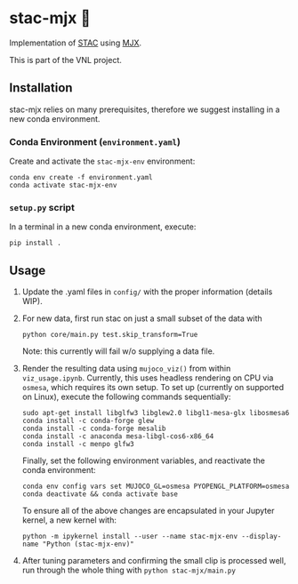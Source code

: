 # stac-mjx :rat:
Implementation of [STAC](https://ieeexplore.ieee.org/document/7030016) using [MJX](https://mujoco.readthedocs.io/en/stable/mjx.html).

This is part of the VNL project. 

## Installation

stac-mjx relies on many prerequisites, therefore we suggest installing in a new conda environment.

### Conda Environment (`environment.yaml`)

Create and activate the `stac-mjx-env` environment:

```
conda env create -f environment.yaml
conda activate stac-mjx-env
```

### `setup.py` script

In a terminal in a new conda environment, execute:

```
pip install .
```

## Usage
1. Update the .yaml files in `config/` with the proper information (details WIP).

2. For new data, first run stac on just a small subset of the data with

    `python core/main.py test.skip_transform=True`
    
    Note: this currently will fail w/o supplying a data file.


3. Render the resulting data using `mujoco_viz()` from within `viz_usage.ipynb`. Currently, this uses headless rendering on CPU via `osmesa`, which requires its own setup. To set up (currently on supported on Linux), execute the following commands sequentially:

    ```
    sudo apt-get install libglfw3 libglew2.0 libgl1-mesa-glx libosmesa6 
    conda install -c conda-forge glew 
    conda install -c conda-forge mesalib 
    conda install -c anaconda mesa-libgl-cos6-x86_64 
    conda install -c menpo glfw3
    ```
   Finally, set the following environment variables, and reactivate the conda environment:

    ```
    conda env config vars set MUJOCO_GL=osmesa PYOPENGL_PLATFORM=osmesa
    conda deactivate && conda activate base
    ```

   To ensure all of the above changes are encapsulated in your Jupyter kernel, a new kernel with:

    ```
    python -m ipykernel install --user --name stac-mjx-env --display-name "Python (stac-mjx-env)"
    ```

4. After tuning parameters and confirming the small clip is processed well, run through the whole thing with
    `python stac-mjx/main.py` 